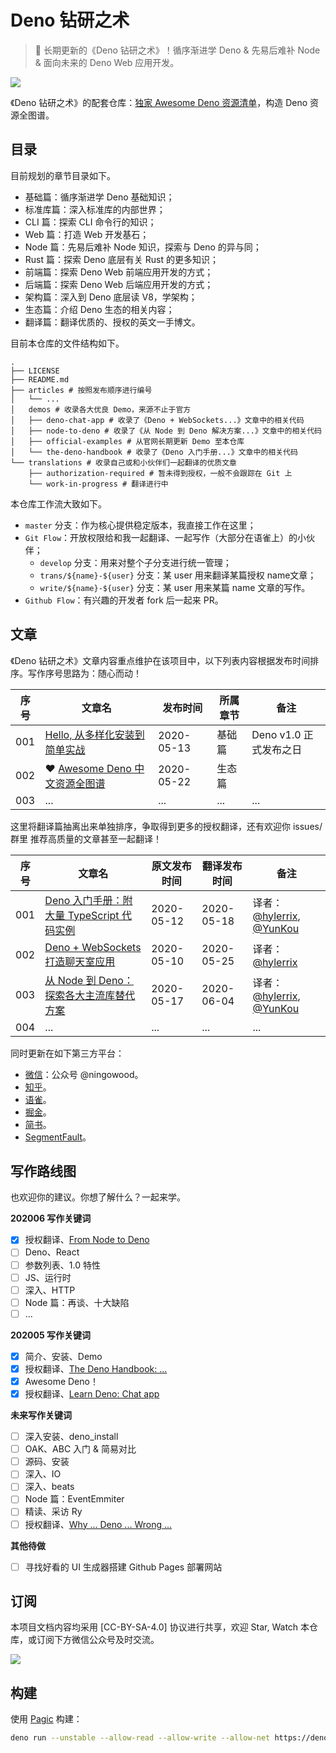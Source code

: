 # Deno 钻研之术

> :sauropod: 长期更新的《Deno 钻研之术》！循序渐进学 Deno & 先易后难补 Node & 面向未来的 Deno Web 应用开发。

![](http://qiniu.ningo.cloud/deno-background.png)

《Deno 钻研之术》的配套仓库：[独家 Awesome Deno 资源清单](https://github.com/hylerrix/awesome-deno-cn)，构造 Deno 资源全图谱。

## 目录

目前规划的章节目录如下。

* 基础篇：循序渐进学 Deno 基础知识；
* 标准库篇：深入标准库的内部世界；
* CLI 篇：探索 CLI 命令行的知识；
* Web 篇：打造 Web 开发基石；
* Node 篇：先易后难补 Node 知识，探索与 Deno 的异与同；
* Rust 篇：探索 Deno 底层有关 Rust 的更多知识；
* 前端篇：探索 Deno Web 前端应用开发的方式；
* 后端篇：探索 Deno Web 后端应用开发的方式；
* 架构篇：深入到 Deno 底层读 V8，学架构；
* 生态篇：介绍 Deno 生态的相关内容；
* 翻译篇：翻译优质的、授权的英文一手博文。

目前本仓库的文件结构如下。

```
.
├── LICENSE
├── README.md
├── articles # 按照发布顺序进行编号
│   └── ... 
│   demos # 收录各大优良 Demo，来源不止于官方
│   ├── deno-chat-app # 收录了《Deno + WebSockets...》文章中的相关代码
│   ├── node-to-deno # 收录了《从 Node 到 Deno 解决方案...》文章中的相关代码
│   ├── official-examples # 从官网长期更新 Demo 至本仓库
│   └── the-deno-handbook # 收录了《Deno 入门手册...》文章中的相关代码
└── translations # 收录自己或和小伙伴们一起翻译的优质文章
    ├── authorization-required # 暂未得到授权，一般不会跟踪在 Git 上
    └── work-in-progress # 翻译进行中
```

本仓库工作流大致如下。

* `master` 分支：作为核心提供稳定版本，我直接工作在这里；
* `Git Flow`：开放权限给和我一起翻译、一起写作（大部分在语雀上）的小伙伴；
  * `develop` 分支：用来对整个子分支进行统一管理；
  * `trans/${name}-${user}` 分支：某 user 用来翻译某篇授权 name文章；
  * `write/${name}-${user}` 分支：某 user 用来某篇 name 文章的写作。
* `Github Flow`：有兴趣的开发者 fork 后一起来 PR。

## 文章

《Deno 钻研之术》文章内容重点维护在该项目中，以下列表内容根据发布时间排序。写作序号思路为：随心而动！

|序号|文章名|发布时间|所属章节|备注|
|-|-|-|-|-|
|001|[Hello, 从多样化安装到简单实战](./articles/001-install-and-hello-world.md)|2020-05-13|基础篇|Deno v1.0 正式发布之日|
|002|:heart: [Awesome Deno 中文资源全图谱](./articles/002-awesome-deno-cn.md)|2020-05-22|生态篇||
|003|...|...|...|...|

这里将翻译篇抽离出来单独排序，争取得到更多的授权翻译，还有欢迎你 issues/群里 推荐高质量的文章甚至一起翻译！

|序号|文章名|原文发布时间|翻译发布时间|备注|
|-|-|-|-|-|
|001|[Deno 入门手册：附大量 TypeScript 代码实例](./translations/001-the-deno-handbook.md)|2020-05-12|2020-05-18|译者：[@hylerrix](https://github.com/hylerrix), [@YunKou](http://github.com/yunkou)|
|002|[Deno + WebSockets 打造聊天室应用](./translations/002-deno-chat-app.md)|2020-05-10|2020-05-25|译者：[@hylerrix](https://github.com/hylerrix)|
|003|[从 Node 到 Deno：探索各大主流库替代方案](./translations/003-from-node-to-deno.md)|2020-05-17|2020-06-04|译者：[@hylerrix](https://github.com/hylerrix), [@YunKou](http://github.com/yunkou)|
|004|...|...|...|...|

同时更新在如下第三方平台：

* [微信](https://mp.weixin.qq.com/s/Eg2atcxZPpIfgqdAd73imQ)：公众号 @ningowood。
* [知乎](https://zhuanlan.zhihu.com/ningowood)。
* [语雀](https://www.yuque.com/ningowood/beginning)。
* [掘金](https://juejin.im/user/57e9fc052e958a0054509825/posts)。
* [简书](https://www.jianshu.com/u/ecbf49bf207b)。
* [SegmentFault](https://segmentfault.com/blog/ningowood)。

## 写作路线图

也欢迎你的建议。你想了解什么？一起来学。

**202006 写作关键词**

- [x] 授权翻译、[From Node to Deno](https://aralroca.com/blog/from-node-to-deno)
- [ ] Deno、React
- [ ] 参数列表、1.0 特性
- [ ] JS、运行时
- [ ] 深入、HTTP
- [ ] Node 篇：再谈、十大缺陷
- [ ] ...

**202005 写作关键词**

- [x] 简介、安装、Demo
- [x] 授权翻译、[The Deno Handbook: ...](https://www.freecodecamp.org/news/the-deno-handbook/)
- [x] Awesome Deno！
- [x] 授权翻译、[Learn Deno: Chat app](https://aralroca.com/blog/learn-deno-chat-app)

**未来写作关键词**

- [ ] 深入安装、deno_install
- [ ] OAK、ABC 入门 & 简易对比
- [ ] 源码、安装
- [ ] 深入、IO
- [ ] 深入、beats
- [ ] Node 篇：EventEmmiter
- [ ] 精读、采访 Ry
- [ ] 授权翻译、[Why ... Deno ... Wrong ...](https://www.freecodecamp.org/news/why-deno-is-a-wrong-step-in-the-future/)

**其他待做**

- [ ] 寻找好看的 UI 生成器搭建 Github Pages 部署网站

## 订阅

本项目文档内容均采用 [CC-BY-SA-4.0] 协议进行共享，欢迎 Star, Watch 本仓库，或订阅下方微信公众号及时交流。

![](http://qiniu.ningo.cloud/official-qrcode.png)

## 构建

使用 [Pagic](https://github.com/xcatliu/pagic) 构建：

```bash
deno run --unstable --allow-read --allow-write --allow-net https://deno.land/x/pagic@0.7.3/mod.ts build --serve --watch
```
